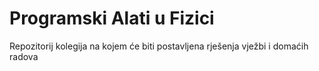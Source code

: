 # Programski Alati u Fizici

Repozitorij kolegija na kojem će biti postavljena rješenja vježbi i domaćih radova
